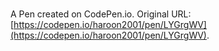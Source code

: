 # 

A Pen created on CodePen.io. Original URL: [https://codepen.io/haroon2001/pen/LYGrgWV](https://codepen.io/haroon2001/pen/LYGrgWV).


